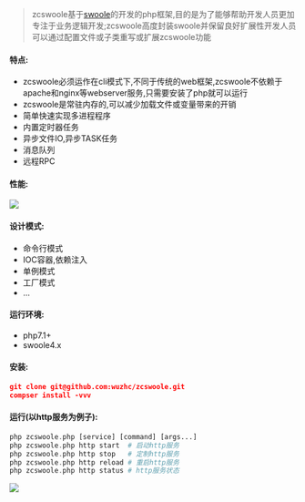 > zcswoole基于[swoole](https://wiki.swoole.com/)的开发的php框架,目的是为了能够帮助开发人员更加专注于业务逻辑开发;zcswoole高度封装swoole并保留良好扩展性开发人员可以通过配置文件或子类重写或扩展zcswoole功能

#### 特点:
- zcswoole必须运作在cli模式下,不同于传统的web框架,zcswoole不依赖于apache和nginx等webserver服务,只需要安装了php就可以运行
- zcswoole是常驻内存的,可以减少加载文件或变量带来的开销
- 简单快速实现多进程程序
- 内置定时器任务
- 异步文件IO,异步TASK任务
- 消息队列
- 远程RPC

#### 性能:
![](https://box.kancloud.cn/b770e67f45bae287d25d8228f45cc69b_1357x450.png)

#### 设计模式:
- 命令行模式
- IOC容器,依赖注入
- 单例模式
- 工厂模式
- ...

#### 运行环境:
- php7.1+ 
- swoole4.x

#### 安装:
```json
git clone git@github.com:wuzhc/zcswoole.git
compser install -vvv
```

#### 运行(以http服务为例子):
```php
php zcswoole.php [service] [command] [args...]
php zcswoole.php http start  # 启动http服务
php zcswoole.php http stop   # 定制http服务
php zcswoole.php http reload # 重启http服务
php zcswoole.php http status # http服务状态
```
![](https://box.kancloud.cn/ce6854e25763bd46ad0cbc4eb37b2548_869x266.png)